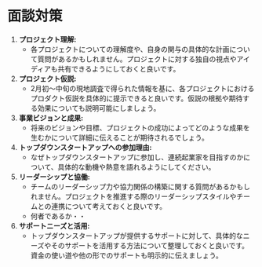 # 面談対策

1. **プロジェクト理解:**
    - 各プロジェクトについての理解度や、自身の関与の具体的な計画について質問があるかもしれません。プロジェクトに対する独自の視点やアイディアも共有できるようにしておくと良いです。
2. **プロジェクト仮説:**
    - 2月初〜中旬の現地調査で得られた情報を基に、各プロジェクトにおけるプロダクト仮説を具体的に提示できると良いです。仮説の根拠や期待する効果についても説明可能にしましょう。
3. **事業ビジョンと成果:**
    - 将来のビジョンや目標、プロジェクトの成功によってどのような成果を生むかについて詳細に伝えることが期待されるでしょう。
4. **トップダウンスタートアップへの参加理由:**
    - なぜトップダウンスタートアップに参加し、連続起業家を目指すのかについて、具体的な動機や熱意を語れるようにしてください。
5. **リーダーシップと協働:**
    - チームのリーダーシップ力や協力関係の構築に関する質問があるかもしれません。プロジェクトを推進する際のリーダーシップスタイルやチームとの連携について考えておくと良いです。
    - 何者であるか・・
6. **サポートニーズと活用:**
    - トップダウンスタートアップが提供するサポートに対して、具体的なニーズやそのサポートを活用する方法について整理しておくと良いです。資金の使い道や他の形でのサポートも明示的に伝えましょう。